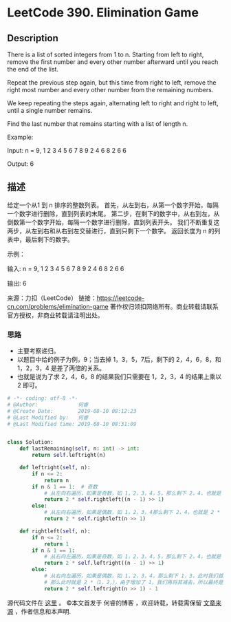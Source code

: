 # LeetCode 390. Elimination Game

## Description

There is a list of sorted integers from 1 to n. Starting from left to right, remove the first number and every other number afterward until you reach the end of the list.

Repeat the previous step again, but this time from right to left, remove the right most number and every other number from the remaining numbers.

We keep repeating the steps again, alternating left to right and right to left, until a single number remains.

Find the last number that remains starting with a list of length n.

Example:

Input:
n = 9,
1 2 3 4 5 6 7 8 9
2 4 6 8
2 6
6

Output:
6

## 描述

给定一个从1 到 n 排序的整数列表。
首先，从左到右，从第一个数字开始，每隔一个数字进行删除，直到列表的末尾。
第二步，在剩下的数字中，从右到左，从倒数第一个数字开始，每隔一个数字进行删除，直到列表开头。
我们不断重复这两步，从左到右和从右到左交替进行，直到只剩下一个数字。
返回长度为 n 的列表中，最后剩下的数字。

示例：

输入:
n = 9,
1 2 3 4 5 6 7 8 9
2 4 6 8
2 6
6

输出:
6

来源：力扣（LeetCode）
链接：https://leetcode-cn.com/problems/elimination-game
著作权归领扣网络所有。商业转载请联系官方授权，非商业转载请注明出处。

### 思路

* 主要考察递归。
* 以题目中给的例子为例，9；当去掉 1，3，5，7后，剩下的 2，4，6，8，和 1，2，3，4 是差了两倍的关系。
* 也就是说为了求 2，4，6，8 的结果我们只需要在 1，2，3，4 的结果上乘以 2 即可。

```py
# -*- coding: utf-8 -*-
# @Author:             何睿
# @Create Date:        2019-08-10 08:12:23
# @Last Modified by:   何睿
# @Last Modified time: 2019-08-10 08:31:09


class Solution:
    def lastRemaining(self, n: int) -> int:
        return self.leftright(n)

    def leftright(self, n):
        if n <= 2:
            return n
        if n & 1 == 1:  # 奇数
            # 从左向右遍历，如果是奇数，如 1，2，3，4，5，那么剩下 2，4，也就是 2 *（1，2）
            return 2 * self.rightleft((n - 1) >> 1)
        else:
            # 从左向右遍历，如果是偶数，如 1，2，3，4那么剩下 2，4，也就是 2 *（1，2）
            return 2 * self.rightleft(n >> 1)

    def rightleft(self, n):
        if n <= 2:
            return 1
        if n & 1 == 1:
            # 从右向左遍历，如果是奇数，如 1，2，3，4，5，那么剩下 2，4，也就是 2 *（1，2）
            return 2 * self.leftright((n - 1) >> 1)
        else:
            # 从右向左遍历，如果是偶数，如 1，2，3，4，那么剩下 1，3，此时我们首先对所有数字加 1，也就是 2，4，
            # 那么此时就是 2 *（1，2，），由于增加了 1，我们再将其减去，所以最终是 2*（1，2）-1
            return 2 * self.leftright(n >> 1) - 1
```

源代码文件在 [这里](https://github.com/ruicore/Algorithm/blob/master/LeetCode/2019-08-10-390-Elimination-Game.py) 。
©本文首发于 何睿的博客 ，欢迎转载，转载需保留 [文章来源](https://ruicore.cn/leetcode-390-elimination-game/) ，作者信息和本声明.
